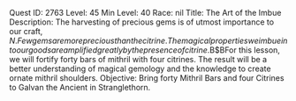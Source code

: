 Quest ID: 2763
Level: 45
Min Level: 40
Race: nil
Title: The Art of the Imbue
Description: The harvesting of precious gems is of utmost importance to our craft, $N. Few gems are more precious than the citrine. The magical properties we imbue into our goods are amplified greatly by the presence of citrine.$B$BFor this lesson, we will fortify forty bars of mithril with four citrines. The result will be a better understanding of magical gemology and the knowledge to create ornate mithril shoulders.
Objective: Bring forty Mithril Bars and four Citrines to Galvan the Ancient in Stranglethorn.
